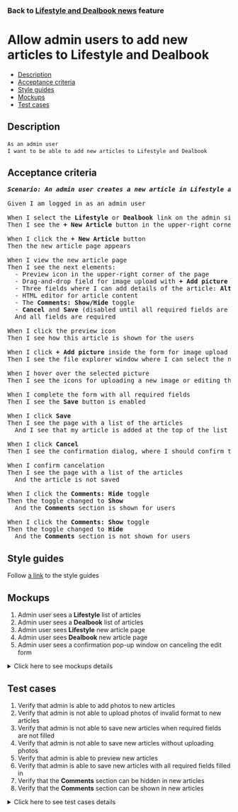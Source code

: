 ### Back to [Lifestyle and Dealbook news](../../) feature

# Allow admin users to add new articles to Lifestyle and Dealbook

- [Description](#description)
- [Acceptance criteria](#acceptance-criteria)
- [Style guides](#style-guides)
- [Mockups](#mockups)
- [Test cases](#test-cases)

## Description

    As an admin user
    I want to be able to add new articles to Lifestyle and Dealbook

## Acceptance criteria

<pre>
<b><i>Scenario: An admin user creates a new article in Lifestyle and Dealbook</i></b>

Given I am logged in as an admin user

When I select the <b>Lifestyle</b> or <b>Dealbook</b> link on the admin side
Then I see the <b>+ New Article</b> button in the upper-right corner of the page

When I click the <b>+ New Article</b> button
Then the new article page appears

When I view the new article page
Then I see the next elements:
  - Preview icon in the upper-right corner of the page
  - Drag-and-drop field for image upload with <b>+ Add picture</b> link (edit picture behavior should be the same as described in <b>Manage Articles - Allow admin users to have advanced editing of the article image</b>)
  - Three fields where I can add details of the article: <b>Alt., Article headline</b>, and <b>Caption</b>
  - HTML editor for article content
  - The <b>Comments: Show/Hide</b> toggle
  - <b>Cancel</b> and <b>Save</b> (disabled until all required fields are filled) buttons in the upper-right corner of the page
  And all fields are required

When I click the preview icon
Then I see how this article is shown for the users

When I click <b>+ Add picture</b> inside the form for image upload
Then I see the file explorer window where I can select the needed image

When I hover over the selected picture
Then I see the icons for uploading a new image or editing the existing one (described in the story <b>Manage Articles - Allow admin users to have advanced editing of the article image</b>)

When I complete the form with all required fields
Then I see the <b>Save</b> button is enabled

When I click <b>Save</b>
Then I see the page with a list of the articles
  And I see that my article is added at the top of the list in <b>Unpublished</b> state

When I click <b>Cancel</b>
Then I see the confirmation dialog, where I should confirm that I want to leave the form without saving changes

When I confirm cancelation
Then I see the page with a list of the articles
  And the article is not saved

When I click the <b>Comments: Hide</b> toggle
Then the toggle changed to <b>Show</b>
  And the <b>Comments</b> section is shown for users

When I click the <b>Comments: Show</b> toggle
Then the toggle changed to <b>Hide</b>
  And the <b>Comments</b> section is not shown for users
</pre>

## Style guides

Follow [a link](https://www.figma.com/proto/0zkkf5WC77OSpvyD6YXpFE/Style-guides?page-id=0%3A1&node-id=19%3A5368&viewport=266%2C48%2C0.54&scaling=min-zoom&starting-point-node-id=19%3A5368) to the style guides

## Mockups

1. Admin user sees a <b>Lifestyle</b> list of articles
2. Admin user sees a <b>Dealbook</b> list of articles
3. Admin user sees <b>Lifestyle</b> new article page
4. Admin user sees <b>Dealbook</b> new article page
5. Admin user sees a confirmation pop-up window on canceling the edit form

<details>
  <summary>Click here to see mockups details</summary>

**1. Admin user sees a Lifestyle list of articles:**

![Admin user sees a Lifestyle list of articles](/sports_hub_portal/desktop_application_features/lifestyle_dealbook_news/images/lifestyle_index_page.png)

**2. Admin user sees a Dealbook list of articles:**

![Admin user sees a Dealbook list of articles](/sports_hub_portal/desktop_application_features/lifestyle_dealbook_news/images/dealbook_index_page.png)

**3. Admin user sees Lifestyle new article page:**

![Admin user sees Lifestyle new article page](/sports_hub_portal/desktop_application_features/lifestyle_dealbook_news/images/lifestyle_new_article_page.png)

**4. Admin user sees Dealbook new article page:**

![Admin user sees Dealbook new article page](/sports_hub_portal/desktop_application_features/lifestyle_dealbook_news/images/dealbook_new_article_page.png)

**5. Admin user sees a confirmation pop-up window on canceling the edit form:**

![Admin user sees a confirmation pop-up window on canceling the edit form](/sports_hub_portal/desktop_application_features/lifestyle_dealbook_news/images/confirmation_to_cancel.png)

</details>

## Test cases

1. Verify that admin is able to add photos to new articles
2. Verify that admin is not able to upload photos of invalid format to new articles
3. Verify that admin is not able to save new articles when required fields are not filled
4. Verify that admin is not able to save new articles without uploading photos
5. Verify that admin is able to preview new articles
6. Verify that admin is able to save new articles with all required fields filled in
7. Verify that the <b>Comments</b> section can be hidden in new articles
8. Verify that the <b>Comments</b> section can be shown in new articles

<details>
  <summary>Click here to see test cases details</summary>

### **#1. Verify that admin is able to add photos to new articles**

|Preconditions|Steps|Expected result
--------------|-----|----------
|- Log in with admin account</br>- Go to <b>Lifestyle</b> and <b>Dealbook</b>|1) Click <b>+ New Article</b></br>2) In the Picture section, click <b>+Add picture</b></br>3) Choose a photo with the valid format (.jpg, .png, .jpeg, .tif)</br>4) Fill in all required boxes</br>5) Click <b>Save</b>|5) Admin user is redirected to the list of articles. The article is saved and appears at the top of the list in <b>Unpublished</b> state|

### **#2. Verify that admin is not able to upload photos of invalid format to new articles**

|Preconditions|Steps|Expected result
--------------|-----|----------
|- Log in with admin account</br>- Go to <b>Lifestyle</b> and <b>Dealbook</b>|1) Click <b>+ New Article</b></br>2) In the Picture section, click <b>+Add picture</b></br>3) Choose a photo with the invalid format (any file except .jpg, .png, .jpeg, .tif)</br>4) Fill in all required boxes</br>5) Click <b>Save</b>|5) The validation message "Only .jpg, .png, .jpeg, .tif formats are allowed" appears|

### **#3. Verify that admin is not able to save new articles when required fields are not filled**

|Preconditions|Steps|Expected result
--------------|-----|----------
|- Log in with admin account</br>- Go to <b>Lifestyle</b> and <b>Dealbook</b>|1) Click <b>+ New Article</b></br>2) In the <b>Picture</b> section, click <b>+Add picture</b></br>3) Select a photo with the valid format (.jpg, .png, .jpeg, .tif)</br>4) Do not fill in the <b>Alt.</b> required field</br>5) Fill in all the rest required fields</br>6) Click <b>Save</b></br>7) Do not fill in the <b>Article headline</b> required field</br>8) Fill in all the rest required fields</br>9) Click <b>Save</b></br>10) Do not fill in the <b>Caption</b> required field</br>11) Fill in all the rest required fields</br>12) Click <b>Save</b></br>13) Do not fill in the <b>Content</b> required field</br>14) Fill in all the rest required field</br>15) Click <b>Save</b>|6) The required fields are highlighted in red</br>9) The required fields are highlighted in red</br>12) The required fields are highlighted in red</br>15) The required fields are highlighted in red|

### **#4. Verify that admin is not able to save new articles without uploading photos**

|Preconditions|Steps|Expected result
--------------|-----|----------
|- Log in with admin account</br>- Go to <b>Lifestyle</b> and <b>Dealbook</b>|1) Click <b>+ New Article</b></br>2) Do not upload file</br>3) Fill in all required fields</br>4) Click <b>Save</b>|4) The <b>Picture</b> field is highlighted in red|

### **#5. Verify that admin is able to preview new articles**

|Preconditions|Steps|Expected result
--------------|-----|----------
|- Log in with admin account</br>- Go to <b>Lifestyle</b> and <b>Dealbook</b>|1) Click <b>+ New Article</b></br>2) Fill in all required fields</br>3) Click <b>Preview</b></br>4) Click <b>Back to edit page</b>|3) The article is shown as it will look for users</br>4) The article is back to edit mode|

### **#6. Verify that admin is able to save new articles with all required fields filled in**

|Preconditions|Steps|Expected result
--------------|-----|----------
|- Log in with admin account</br>- Go to <b>Lifestyle</b> and <b>Dealbook</b>|1) Click <b>+ New Article</b></br>2) Fill in all required fields</br>3) Click <b>Save</b>|3) Admin user is redirected to the list of articles. The article is saved with all information and appears at the top of the list in <b>Unpublished</b> state|

### **#7. Verify that the Comments section can be hidden in new articles**

|Preconditions|Steps|Expected result
--------------|-----|----------
|- Log in with admin account</br>- Go to <b>Lifestyle</b> and <b>Dealbook</b>|1) Click <b>+ New Article</b></br>2) Fill in all required fields</br>3) Click the <b>Comments: Show</b> toggle</br>4) Click <b>Save</b>|3) The <b>Comments</b> toggle changed to <b>Hide</b></br>4) The article is saved but the <b>Comments</b> section is not visible to users|

### **#8. Verify that the Comments section can be shown in new articles**

|Preconditions|Steps|Expected result
--------------|-----|----------
|- Log in with admin account</br>- Go to <b>Lifestyle</b> and <b>Dealbook</b>|1) Click <b>+ New Article</b></br>2) Fill in all required fields</br>3) The <b>Comments:</b> toggle is in <b>Show</b> state</br>4) Click <b>Save</b>|4) The article is saved with <b>Comments</b> section visible to users|

</details>

